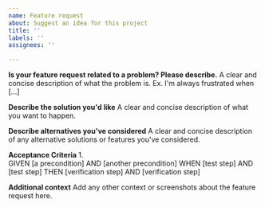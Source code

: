 ```yaml
---
name: Feature request
about: Suggest an idea for this project
title: ''
labels: ''
assignees: ''

---
```


**Is your feature request related to a problem? Please describe.**
A clear and concise description of what the problem is. Ex. I'm always frustrated when [...]

**Describe the solution you'd like**
A clear and concise description of what you want to happen.

**Describe alternatives you've considered**
A clear and concise description of any alternative solutions or features you've considered.

**Acceptance Criteria**
1.  
   GIVEN [a precondition]
    AND [another precondition]
   WHEN [test step]
    AND [test step]
   THEN [verification step]
    AND [verification step]


**Additional context**
Add any other context or screenshots about the feature request here.
